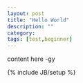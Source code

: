 ```yaml
---
layout: post
title: "Hello World"
description: ""
category: 
tags: [test,beginner]
---
```

content here
-gy

{% include JB/setup %}

